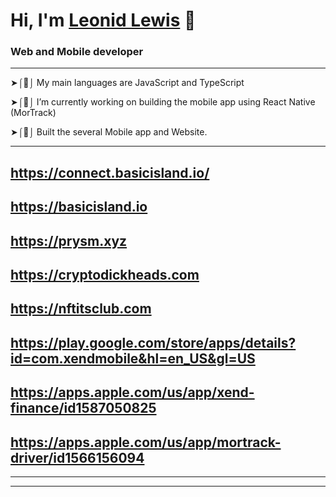 # Hi, I'm [Leonid Lewis](https://www.linkedin.com/in/leonid-lewis-8b985721b) 👋 

### Web and Mobile developer

---
➤⌠🧻⌡ My main languages are JavaScript and TypeScript

➤⌠🔭⌡ I’m currently working on building the mobile app using React Native (MorTrack)

➤⌠🔬⌡ Built the several Mobile app and Website.

---
## https://connect.basicisland.io/
## https://basicisland.io
## https://prysm.xyz
## https://cryptodickheads.com
## https://nftitsclub.com
## https://play.google.com/store/apps/details?id=com.xendmobile&hl=en_US&gl=US
## https://apps.apple.com/us/app/xend-finance/id1587050825
## https://apps.apple.com/us/app/mortrack-driver/id1566156094

---

---
